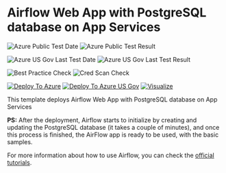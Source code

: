 # Airflow Web App with PostgreSQL database on App Services

![Azure Public Test Date](https://azurequickstartsservice.blob.core.windows.net/badges/airflow-postgres-app-services/PublicLastTestDate.svg)
![Azure Public Test Result](https://azurequickstartsservice.blob.core.windows.net/badges/airflow-postgres-app-services/PublicDeployment.svg)

![Azure US Gov Last Test Date](https://azurequickstartsservice.blob.core.windows.net/badges/airflow-postgres-app-services/FairfaxLastTestDate.svg)
![Azure US Gov Last Test Result](https://azurequickstartsservice.blob.core.windows.net/badges/airflow-postgres-app-services/FairfaxDeployment.svg)

![Best Practice Check](https://azurequickstartsservice.blob.core.windows.net/badges/airflow-postgres-app-services/BestPracticeResult.svg)
![Cred Scan Check](https://azurequickstartsservice.blob.core.windows.net/badges/airflow-postgres-app-services/CredScanResult.svg)

[![Deploy To Azure](https://raw.githubusercontent.com/fathym-it/azure-quickstart-templates/master/1-CONTRIBUTION-GUIDE/images/deploytoazure.svg?sanitize=true)](https://portal.azure.com/#create/Microsoft.Template/uri/https%3A%2F%2Fraw.githubusercontent.com%2Ffathym-it%2Fazure-quickstart-templates%2Fmaster%2Fairflow-postgres-app-services%2Fazuredeploy.json)
[![Deploy To Azure US Gov](https://raw.githubusercontent.com/fathym-it/azure-quickstart-templates/master/1-CONTRIBUTION-GUIDE/images/deploytoazuregov.svg?sanitize=true)](https://portal.azure.us/#create/Microsoft.Template/uri/https%3A%2F%2Fraw.githubusercontent.com%2Ffathym-it%2Fazure-quickstart-templates%2Fmaster%2Fairflow-postgres-app-services%2Fazuredeploy.json)
[![Visualize](https://raw.githubusercontent.com/fathym-it/azure-quickstart-templates/master/1-CONTRIBUTION-GUIDE/images/visualizebutton.svg?sanitize=true)](http://armviz.io/#/?load=https%3A%2F%2Fraw.githubusercontent.com%2Ffathym-it%2Fazure-quickstart-templates%2Fmaster%2Fairflow-postgres-app-services%2Fazuredeploy.json)

This template deploys Airflow Web App with PostgreSQL database on App Services

**PS:** After the deployment, Airflow starts to initialize by creating and updating the PostgreSQL database (it takes a couple of minutes), and once this process is finished, the AirFlow app is ready to be used, with the basic samples.

For more information about how to use Airflow, you can check the [official tutorials](https://airflow.apache.org/docs/stable/howto/index.html).
